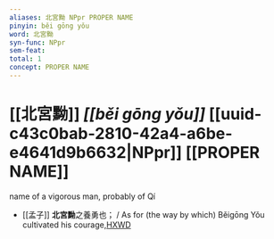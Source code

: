 ```yaml
---
aliases: 北宮黝 NPpr PROPER NAME
pinyin: běi gōng yǒu
word: 北宮黝
syn-func: NPpr
sem-feat: 
total: 1
concept: PROPER NAME 
---
```

# [[北宮黝]] *[[běi gōng yǒu]]*  [[uuid-c43c0bab-2810-42a4-a6be-e4641d9b6632|NPpr]] [[PROPER NAME]]
name of a vigorous man, probably of Qí
 - [[孟子]] **北宮黝**之養勇也； / As for (the way by which) Běigōng Yǒu cultivated his courage,[HXWD](https://hxwd.org/textview.html?location=KR1h0001_tls_003-12a.4)